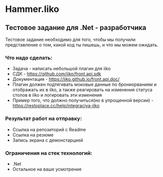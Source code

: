 ﻿# Hammer.Iiko

## Тестовое задание для .Net - разработчика
Тестовое задание необходимо для того, чтобы мы получили
представление о том, какой код ты пишешь, и что мы можем
ожидать.

### Что надо сделать:
- Задача - написать небольшой плагин для iiko
- СДК - https://github.com/iiko/front.api.sdk
- Документация - https://iiko.github.io/front.api.doc/
- Плагин должен подтягивать моковые данные по брониорваниям и
отображать их в iiko, а также реагировать на изменения статуса столов в
iiko и логировать эти изменения
- Пример того, что должно получиться(но в упрощенной версии) -
https://restoplace.cc/help/integraciya-iiko

### Результат работ на отправку:
- Ссылка на репозиторий c Readme
- Ссылка на резюме
- Запись экрана с демонстарцией

### Ограничения на стек технологий:
- .Net
- Остальное на ваше усмотрение
